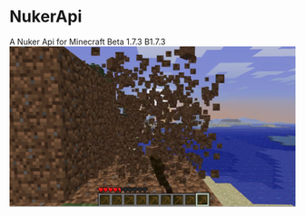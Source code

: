 # NukerApi
A Nuker Api for Minecraft Beta 1.7.3 B1.7.3
![zPyDeH](https://raw.githubusercontent.com/JonJon565/jonjon565.github.io/main/NukerApi/nukerapi.png)
